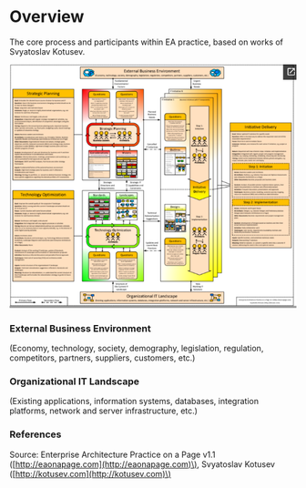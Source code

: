 # Overview

The core process and participants within EA practice, based on works of Svyatoslav Kotusev.

![](../.gitbook/assets/ea_process.png)

### External Business Environment

\(Economy, technology, society, demography, legislation, regulation, competitors, partners, suppliers, customers, etc.\)

### Organizational IT Landscape

\(Existing applications, information systems, databases, integration platforms, network and server infrastructure, etc.\)

### References

Source: Enterprise Architecture Practice on a Page v1.1 \([http://eaonapage.com](http://eaonapage.com)\), Svyatoslav Kotusev \([http://kotusev.com](http://kotusev.com)\)

